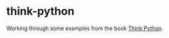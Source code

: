 # think-python


Working through some examples from the book 
[Think Python](http://greenteapress.com/thinkpython/thinkpython.pdf).

